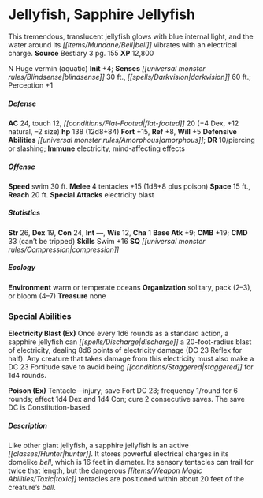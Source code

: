 ﻿---
cssclass: [monsters]
title1: Jellyfish, Sapphire Jellyfish
desc_short: This tremendous, translucent jellyfish glows with blue internal light,
  and the water around its bell vibrates with an electrical charge.
title2: Sapphire Jellyfish
CR: 11
sources:
- name: Bestiary 3
  page: 155
  link: http://paizo.com/products/btpy8odu?Pathfinder-Roleplaying-Game-Bestiary-3
XP: 12800
alignment: N
size: Huge
type: vermin
subtypes:
- aquatic
initiative:
  bonus: 4
senses:
  blindsense: 30
  darkvision: 60
AC:
  AC: 24
  touch: 12
  flat_footed: 20
  components:
    dex: 4
    natural: 12
    size: -2
HP:
  HP: 138
  long: 12d8+84
saves:
  fort: 15
  ref: 8
  will: 5
defensive_abilities:
- amorphous
DR:
- amount: 10
  weakness: piercing or slashing
immunities:
- electricity
- mind-affecting effects
speeds:
  swim: 30
attacks:
  melee:
  - - text: 4 tentacles +15 (1d8+8 plus poison)
      entries:
      - - damage: 1d8+8
        - effect: poison
      count: 4
      attack: tentacles
      bonus:
      - 15
  special:
  - electricity blast
space: 15
reach: 20
ability_scores:
  STR: 26
  DEX: 19
  CON: 24
  INT:
  WIS: 12
  CHA: 1
BAB: 9
CMB: 19
CMD: 33
CMD_other: can't be tripped
skills:
  Swim: 16
  Perception: 1
special_qualities:
- compression
ecology:
  environment: warm or temperate oceans
  organization: solitary, pack (2-3), or bloom (4-7)
  treasure_type: none
special_abilities:
  Electricity Blast (Ex): Once every 1d6 rounds as a standard action, a sapphire jellyfish
    can discharge a 20-foot-radius blast of electricity, dealing 8d6 points of electricity
    damage (DC 23 Reflex for half). Any creature that takes damage from this electricity
    must also make a DC 23 Fortitude save to avoid being staggered for 1d4 rounds.
  Poison (Ex): Tentacle-injury; save Fort DC 23; frequency 1/round for 6 rounds; effect
    1d4 Dex and 1d4 Con; cure 2 consecutive saves. The save DC is Constitution-based.
desc_long: Like other giant jellyfish, a sapphire jellyfish is an active hunter. It
  stores powerful electrical charges in its domelike bell, which is 16 feet in diameter.
  Its sensory tentacles can trail for twice that length, but the dangerous toxic tentacles
  are positioned within about 20 feet of the creature's bell.

---

# Jellyfish, Sapphire Jellyfish
This tremendous, translucent jellyfish glows with blue internal light, and the water around its _[[items/Mundane/Bell|bell]]_ vibrates with an electrical charge.
**Source** Bestiary 3 pg. 155
**XP** 12,800

N Huge vermin (aquatic)
**Init** +4; **Senses** _[[universal monster rules/Blindsense|blindsense]]_ 30 ft., _[[spells/Darkvision|darkvision]]_ 60 ft.; Perception +1

##### Defense

**AC** 24, touch 12, _[[conditions/Flat-Footed|flat-footed]]_ 20 (+4 Dex, +12 natural, –2 size)
**hp** 138 (12d8+84)
**Fort** +15, **Ref** +8, **Will** +5
**Defensive Abilities** _[[universal monster rules/Amorphous|amorphous]]_; **DR** 10/piercing or slashing; **Immune** electricity, mind-affecting effects

##### Offense
**Speed** swim 30 ft.
**Melee** 4 tentacles +15 (1d8+8 plus poison)
**Space** 15 ft., **Reach** 20 ft.
**Special Attacks** electricity blast

##### Statistics
**Str** 26, **Dex** 19, **Con** 24, **Int** —, **Wis** 12, **Cha** 1
**Base Atk** +9; **CMB** +19; **CMD** 33 (can’t be tripped)
**Skills** Swim +16
**SQ** _[[universal monster rules/Compression|compression]]_

##### Ecology

**Environment** warm or temperate oceans
**Organization** solitary, pack (2–3), or bloom (4–7)
**Treasure** none

### Special Abilities

**Electricity Blast (Ex)** Once every 1d6 rounds as a standard action, a sapphire jellyfish can _[[spells/Discharge|discharge]]_ a 20-foot-radius blast of electricity, dealing 8d6 points of electricity damage (DC 23 Reflex for half). Any creature that takes damage from this electricity must also make a DC 23 Fortitude save to avoid being _[[conditions/Staggered|staggered]]_ for 1d4 rounds.

**Poison (Ex)** Tentacle—injury; save Fort DC 23; frequency 1/round for 6 rounds; effect 1d4 Dex and 1d4 Con; cure 2 consecutive saves. The save DC is Constitution-based.

##### Description

Like other giant jellyfish, a sapphire jellyfish is an active _[[classes/Hunter|hunter]]_. It stores powerful electrical charges in its domelike _bell_, which is 16 feet in diameter. Its sensory tentacles can trail for twice that length, but the dangerous _[[items/Weapon Magic Abilities/Toxic|toxic]]_ tentacles are positioned within about 20 feet of the creature’s _bell_.